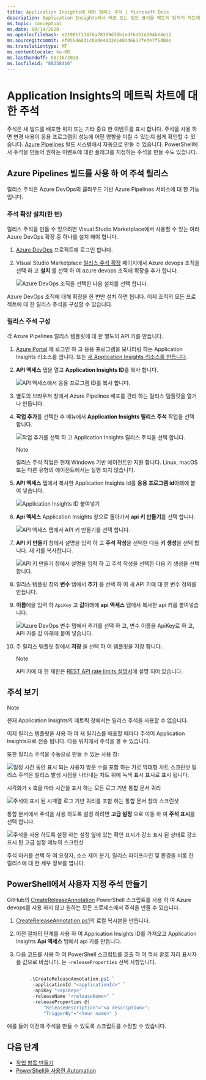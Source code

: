 ```yaml
---
title: Application Insights에 대한 릴리스 주석 | Microsoft Docs
description: Application Insights에서 배포 또는 빌드 표식을 메트릭 탐색기 차트에 추가합니다.
ms.topic: conceptual
ms.date: 08/14/2020
ms.openlocfilehash: e21981f134f6a78109d70b1edf6d61e204b64e12
ms.sourcegitcommit: ef055468d1cb0de4433e1403d6617fede7f5d00e
ms.translationtype: MT
ms.contentlocale: ko-KR
ms.lasthandoff: 08/16/2020
ms.locfileid: "88258416"
---
```

# <a name="annotations-on-metric-charts-in-application-insights"></a>Application Insights의 메트릭 차트에 대한 주석

주석은 새 빌드를 배포한 위치 또는 기타 중요 한 이벤트를 표시 합니다. 주석을 사용 하면 변경 내용이 응용 프로그램의 성능에 어떤 영향을 미칠 수 있는지 쉽게 확인할 수 있습니다. [Azure Pipelines](/azure/devops/pipelines/tasks/) 빌드 시스템에서 자동으로 만들 수 있습니다. PowerShell에서 주석을 만들어 원하는 이벤트에 대한 플래그를 지정하는 주석을 만들 수도 있습니다.

## <a name="release-annotations-with-azure-pipelines-build"></a>Azure Pipelines 빌드를 사용 하 여 주석 릴리스

릴리스 주석은 Azure DevOps의 클라우드 기반 Azure Pipelines 서비스에 대 한 기능입니다.

### <a name="install-the-annotations-extension-one-time"></a>주석 확장 설치(한 번)

릴리스 주석을 만들 수 있으려면 Visual Studio Marketplace에서 사용할 수 있는 여러 Azure DevOps 확장 중 하나를 설치 해야 합니다.

1. [Azure DevOps](https://azure.microsoft.com/services/devops/) 프로젝트에 로그인 합니다.
   
1. Visual Studio Marketplace [릴리스 주석 확장](https://marketplace.visualstudio.com/items/ms-appinsights.appinsightsreleaseannotations) 페이지에서 Azure devops 조직을 선택 하 고 **설치** 를 선택 하 여 azure devops 조직에 확장을 추가 합니다.
   
   ![Azure DevOps 조직을 선택한 다음 설치를 선택 합니다.](./media/annotations/1-install.png)
   
Azure DevOps 조직에 대해 확장을 한 번만 설치 하면 됩니다. 이제 조직의 모든 프로젝트에 대 한 릴리스 주석을 구성할 수 있습니다.

### <a name="configure-release-annotations"></a>릴리스 주석 구성

각 Azure Pipelines 릴리스 템플릿에 대 한 별도의 API 키를 만듭니다.

1. [Azure Portal](https://portal.azure.com) 에 로그인 하 고 응용 프로그램을 모니터링 하는 Application Insights 리소스를 엽니다. 또는 [새 Application Insights 리소스를 만듭니다](./app-insights-overview.md).
   
1. **API 액세스** 탭을 열고 **Application Insights ID**를 복사 합니다.
   
   ![API 액세스에서 응용 프로그램 ID를 복사 합니다.](./media/annotations/2-app-id.png)

1. 별도의 브라우저 창에서 Azure Pipelines 배포를 관리 하는 릴리스 템플릿을 열거나 만듭니다.
   
1. **작업 추가**를 선택한 후 메뉴에서 **Application Insights 릴리스 주석** 작업을 선택 합니다.
   
   ![작업 추가를 선택 하 고 Application Insights 릴리스 주석을 선택 합니다.](./media/annotations/3-add-task.png)

   > [!NOTE]
   > 릴리스 주석 작업은 현재 Windows 기반 에이전트만 지원 합니다. Linux, macOS 또는 다른 유형의 에이전트에서는 실행 되지 않습니다.
   
1. **API 액세스** 탭에서 복사한 Application Insights Id를 **응용 프로그램 id**아래에 붙여 넣습니다.
   
   ![Application Insights ID 붙여넣기](./media/annotations/4-paste-app-id.png)
   
1. **Api 액세스** Application Insights 창으로 돌아가서 **api 키 만들기**를 선택 합니다. 
   
   ![API 액세스 탭에서 API 키 만들기를 선택 합니다.](./media/annotations/5-create-api-key.png)
   
1. **API 키 만들기** 창에서 설명을 입력 하 고 **주석 작성**을 선택한 다음 **키 생성**을 선택 합니다. 새 키를 복사합니다.
   
   ![API 키 만들기 창에서 설명을 입력 하 고 주석 작성을 선택한 다음 키 생성을 선택 합니다.](./media/annotations/6-create-api-key.png)
   
1. 릴리스 템플릿 창의 **변수** 탭에서 **추가** 를 선택 하 여 새 API 키에 대 한 변수 정의를 만듭니다.

1. **이름**에을 입력 하 `ApiKey` 고 **값**아래에 **api 액세스** 탭에서 복사한 api 키를 붙여넣습니다.
   
   ![Azure DevOps 변수 탭에서 추가를 선택 하 고, 변수 이름을 ApiKey로 하 고, API 키를 값 아래에 붙여 넣습니다.](./media/annotations/7-paste-api-key.png)
   
1. 주 릴리스 템플릿 창에서 **저장** 을 선택 하 여 템플릿을 저장 합니다.


   > [!NOTE]
   > API 키에 대 한 제한은 [REST API rate limits 설명서](https://dev.applicationinsights.io/documentation/Authorization/Rate-limits)에 설명 되어 있습니다.

## <a name="view-annotations"></a>주석 보기


   > [!NOTE]
   > 현재 Application Insights의 메트릭 창에서는 릴리스 주석을 사용할 수 없습니다.

이제 릴리스 템플릿을 사용 하 여 새 릴리스를 배포할 때마다 주석이 Application Insights으로 전송 됩니다. 다음 위치에서 주석을 볼 수 있습니다.

또한 릴리스 주석을 수동으로 만들 수 있는 사용 창:

![일정 시간 동안 표시 되는 사용자 방문 수를 포함 하는 가로 막대형 차트 스크린샷 릴리스 주석은 릴리스 발생 시점을 나타내는 차트 위에 녹색 표시 표시로 표시 됩니다.](./media/annotations/usage-pane.png)

시각화가 x 축을 따라 시간을 표시 하는 모든 로그 기반 통합 문서 쿼리

![주석이 표시 된 시계열 로그 기반 쿼리를 포함 하는 통합 문서 창의 스크린샷](./media/annotations/workbooks-annotations.png)

통합 문서에서 주석을 사용 하도록 설정 하려면 **고급 설정** 으로 이동 하 여 **주석 표시**를 선택 합니다.

![주석을 사용 하도록 설정 하는 설정 옆에 있는 확인 표시가 강조 표시 된 상태로 강조 표시 된 고급 설정 메뉴의 스크린샷](./media/annotations/workbook-show-annotations.png)

주석 마커를 선택 하 여 요청자, 소스 제어 분기, 릴리스 파이프라인 및 환경을 비롯 한 릴리스에 대 한 세부 정보를 엽니다.

## <a name="create-custom-annotations-from-powershell"></a>PowerShell에서 사용자 지정 주석 만들기
GitHub의 [CreateReleaseAnnotation](https://github.com/Microsoft/ApplicationInsights-Home/blob/master/API/CreateReleaseAnnotation.ps1) PowerShell 스크립트를 사용 하 여 Azure devops를 사용 하지 않고 원하는 모든 프로세스에서 주석을 만들 수 있습니다. 

1. [CreateReleaseAnnotation.ps1](https://github.com/Microsoft/ApplicationInsights-Home/blob/master/API/CreateReleaseAnnotation.ps1)의 로컬 복사본을 만듭니다.
   
1. 이전 절차의 단계를 사용 하 여 Application Insights ID를 가져오고 Application Insights **Api 액세스** 탭에서 api 키를 만듭니다.
   
1. 다음 코드를 사용 하 여 PowerShell 스크립트를 호출 하 여 꺾쇠 괄호 자리 표시자를 값으로 바꿉니다. 는 `-releaseProperties` 선택 사항입니다. 
   
   ```powershell
   
        .\CreateReleaseAnnotation.ps1 `
         -applicationId "<applicationId>" `
         -apiKey "<apiKey>" `
         -releaseName "<releaseName>" `
         -releaseProperties @{
             "ReleaseDescription"="<a description>";
             "TriggerBy"="<Your name>" }
   ```

예를 들어 이전에 주석을 만들 수 있도록 스크립트를 수정할 수 있습니다.

## <a name="next-steps"></a>다음 단계

* [작업 항목 만들기](./diagnostic-search.md#create-work-item)
* [PowerShell을 사용한 Automation](./powershell.md)

